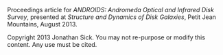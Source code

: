 Proceedings article for *ANDROIDS: Andromeda Optical and Infrared Disk Survey*, presented at *Structure and Dynamics of Disk Galaxies*, Petit Jean Mountains, August 2013.

Copyright 2013 Jonathan Sick. You may not re-purpose or modify this content. Any use must be cited.
